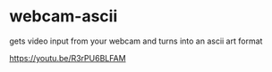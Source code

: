 # webcam-ascii
gets video input from your webcam and turns into an ascii art format


https://youtu.be/R3rPU6BLFAM
